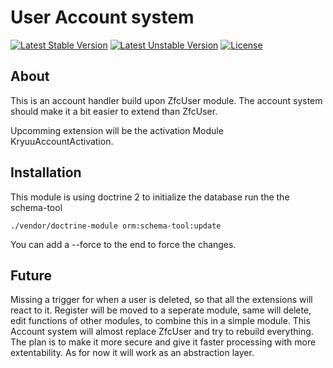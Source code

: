 User Account system
=====
[![Latest Stable Version](https://poser.pugx.org/katsuo-ryuu/kryuu-account/v/stable.svg)](https://packagist.org/packages/katsuo-ryuu/kryuu-account) 
[![Latest Unstable Version](https://poser.pugx.org/katsuo-ryuu/kryuu-account/v/unstable.svg)](https://packagist.org/packages/katsuo-ryuu/kryuu-account) 
[![License](https://poser.pugx.org/katsuo-ryuu/kryuu-account/license.svg)](https://packagist.org/packages/katsuo-ryuu/kryuu-account)

About
-----
This is an account handler build upon ZfcUser module.
The account system should make it a bit easier to extend than ZfcUser.

Upcomming extension will be the activation Module KryuuAccountActivation.


Installation
-----

This module is using doctrine 2 to initialize the database run the the schema-tool
    
    ./vendor/doctrine-module orm:schema-tool:update

You can add a --force to the end to force the changes.

Future
-----

Missing a trigger for when a user is deleted, so that all the extensions will react to it.
Register will be moved to a seperate module, same will delete, edit functions of other modules, to combine this in a simple module.
This Account system will almost replace ZfcUser and try to rebuild everything.
The plan is to make it more secure and give it faster processing with more extentability. As for now it will work as an abstraction layer.
